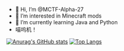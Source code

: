 - 👋 Hi, I’m @MCTF-Alpha-27
- 👀 I’m interested in Minecraft mods
- 🌱 I’m currently learning Java and Python
- 喵呜机！

[![Anurag's GitHub stats](https://github-readme-stats.vercel.app/api?username=MCTF-Alpha-27&show_icons=true&theme=tokyonight)](https://github.com/anuraghazra/github-readme-stats)
[![Top Langs](https://github-readme-stats.vercel.app/api/top-langs/?username=MCTF-Alpha-27&theme=tokyonight&layout=Demo)](https://github.com/anuraghazra/github-readme-stats)
